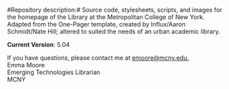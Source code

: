 #Repository description:#
Source code, stylesheets, scripts, and images for the homepage of the Library at the Metropolitan College of New York.  
Adapted from the One-Pager template, created by Influx/Aaron Schmidt/Nate Hill; altered to suited the needs of an 
urban academic library.

**Current Version**: 5.04

If you have questions, please contact me at [emoore@mcny.edu.](mailto:emoore@mcny.edu)  
Emma Moore  
Emerging Technologies Librarian  
MCNY  
